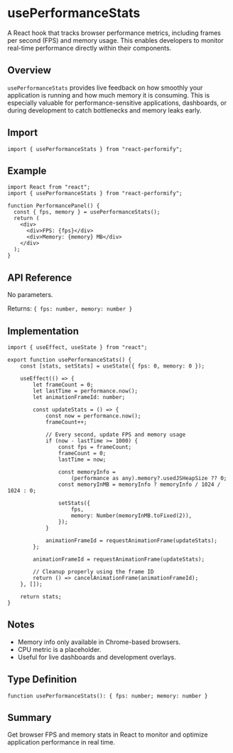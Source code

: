 # usePerformanceStats

A React hook that tracks browser performance metrics, including frames per second (FPS) and memory usage. This enables developers to monitor real-time performance directly within their components.

## Overview

`usePerformanceStats` provides live feedback on how smoothly your application is running and how much memory it is consuming. This is especially valuable for performance-sensitive applications, dashboards, or during development to catch bottlenecks and memory leaks early.

## Import

```tsx
import { usePerformanceStats } from "react-performify";
```

## Example

```tsx
import React from "react";
import { usePerformanceStats } from "react-performify";

function PerformancePanel() {
  const { fps, memory } = usePerformanceStats();
  return (
    <div>
      <div>FPS: {fps}</div>
      <div>Memory: {memory} MB</div>
    </div>
  );
}
```

## API Reference

No parameters.

Returns: `{ fps: number, memory: number }`

## Implementation

```tsx
import { useEffect, useState } from "react";

export function usePerformanceStats() {
    const [stats, setStats] = useState({ fps: 0, memory: 0 });

    useEffect(() => {
        let frameCount = 0;
        let lastTime = performance.now();
        let animationFrameId: number;

        const updateStats = () => {
            const now = performance.now();
            frameCount++;

            // Every second, update FPS and memory usage
            if (now - lastTime >= 1000) {
                const fps = frameCount;
                frameCount = 0;
                lastTime = now;

                const memoryInfo =
                    (performance as any).memory?.usedJSHeapSize ?? 0;
                const memoryInMB = memoryInfo ? memoryInfo / 1024 / 1024 : 0;

                setStats({
                    fps,
                    memory: Number(memoryInMB.toFixed(2)),
                });
            }

            animationFrameId = requestAnimationFrame(updateStats);
        };

        animationFrameId = requestAnimationFrame(updateStats);

        // Cleanup properly using the frame ID
        return () => cancelAnimationFrame(animationFrameId);
    }, []);

    return stats;
}
```

## Notes

- Memory info only available in Chrome-based browsers.
- CPU metric is a placeholder.
- Useful for live dashboards and development overlays.

## Type Definition

```tsx
function usePerformanceStats(): { fps: number; memory: number }
```

## Summary

Get browser FPS and memory stats in React to monitor and optimize application performance in real time.
